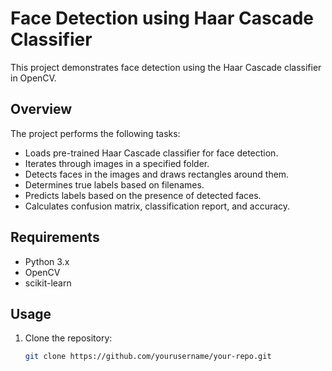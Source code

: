 # Face Detection using Haar Cascade Classifier

This project demonstrates face detection using the Haar Cascade classifier in OpenCV.

## Overview

The project performs the following tasks:

- Loads pre-trained Haar Cascade classifier for face detection.
- Iterates through images in a specified folder.
- Detects faces in the images and draws rectangles around them.
- Determines true labels based on filenames.
- Predicts labels based on the presence of detected faces.
- Calculates confusion matrix, classification report, and accuracy.

## Requirements

- Python 3.x
- OpenCV
- scikit-learn

## Usage

1. Clone the repository:

   ```bash
   git clone https://github.com/yourusername/your-repo.git
